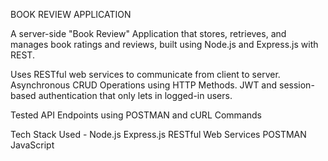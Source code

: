 BOOK REVIEW APPLICATION

A server-side "Book Review" Application that stores, retrieves, and manages book ratings and reviews, built using Node.js and Express.js with REST.

Uses RESTful web services to communicate from client to server.
Asynchronous CRUD Operations using HTTP Methods.
JWT and session-based authentication that only lets in logged-in users.

Tested API Endpoints using POSTMAN and cURL Commands

Tech Stack Used - 
Node.js
Express.js
RESTful Web Services
POSTMAN
JavaScript
